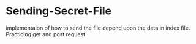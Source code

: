 # Sending-Secret-File
implementaion of how to send the file depend upon the data in index file. Practicing get and post request.
